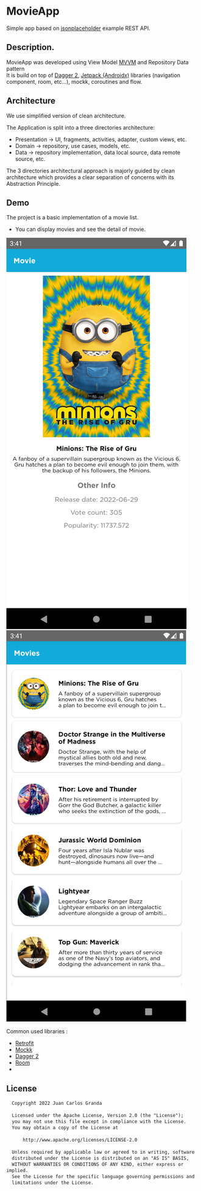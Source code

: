 MovieApp
========
Simple app based on [jsonplaceholder](https://www.themoviedb.org/documentation/api) example REST API.

Description.
-----
MovieApp was developed using View Model [MVVM](https://developer.android.com/topic/libraries/architecture/index.html) and Repository Data pattern  
It is build on top of [Dagger 2](https://github.com/google/dagger), [Jetpack (Androidx)](https://developer.android.com/jetpack/) libraries (navigation component, room, etc...), mockk, coroutines and flow.

Architecture
-----
We use simplified version of clean architecture.

The Application is split into a three directories architecture:
- Presentation -> UI, fragments, activities, adapter, custom views, etc.
- Domain -> repository, use cases, models, etc.
- Data -> repository implementation, data local source, data remote source, etc.

The 3 directories architectural approach is majorly guided by clean architecture which provides
a clear separation of concerns with its Abstraction Principle.

Demo
-----
The project is a basic implementation of a movie list. 
  - You can display movies and see the detail of movie. 

![main](images/image-1.png)
![detail](images/image-2.png)

Common used libraries :
- [Retrofit](https://github.com/square/retrofit)
- [Mockk](https://mockk.io/)
- [Dagger 2](https://dagger.dev/)
- [Room](https://developer.android.com/training/data-storage/room)
- 
License
-----
 ```
   Copyright 2022 Juan Carlos Granda
   
   Licensed under the Apache License, Version 2.0 (the "License");
   you may not use this file except in compliance with the License.
   You may obtain a copy of the License at

       http://www.apache.org/licenses/LICENSE-2.0

   Unless required by applicable law or agreed to in writing, software
   distributed under the License is distributed on an "AS IS" BASIS,
   WITHOUT WARRANTIES OR CONDITIONS OF ANY KIND, either express or implied.
   See the License for the specific language governing permissions and
   limitations under the License.
 ```
